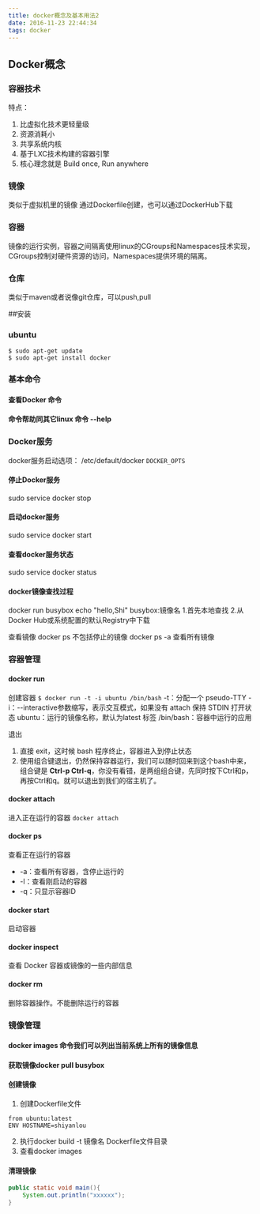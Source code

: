 ```yaml
---
title: docker概念及基本用法2
date: 2016-11-23 22:44:34
tags: docker
---
```

## Docker概念
### 容器技术
特点：
 1. 比虚拟化技术更轻量级
 2. 资源消耗小
 3. 共享系统内核
 4. 基于LXC技术构建的容器引擎
 5. 核心理念就是 Build once, Run anywhere

### 镜像
类似于虚拟机里的镜像
通过Dockerfile创建，也可以通过DockerHub下载

### 容器
镜像的运行实例，容器之间隔离使用linux的CGroups和Namespaces技术实现，CGroups控制对硬件资源的访问，Namespaces提供环境的隔离。

### 仓库
类似于maven或者说像git仓库，可以push,pull

##安装
### ubuntu
```
$ sudo apt-get update
$ sudo apt-get install docker
```

### 基本命令
#### 查看Docker 命令
#### 命令帮助同其它linux 命令 --help

### Docker服务
docker服务启动选项：
/etc/default/docker
`DOCKER_OPTS`

#### 停止Docker服务
sudo service docker stop

#### 启动docker服务
sudo service docker start

#### 查看docker服务状态
sudo service docker status

#### docker镜像查找过程
docker run busybox echo "hello,Shi"
busybox:镜像名
1.首先本地查找
2.从Docker Hub或系统配置的默认Registry中下载

查看镜像
docker ps    不包括停止的镜像
docker ps -a 查看所有镜像

### 容器管理
#### docker run
创建容器
`$ docker run -t -i ubuntu /bin/bash`
-t：分配一个 pseudo-TTY
-i：--interactive参数缩写，表示交互模式，如果没有 attach 保持 STDIN 打开状态
ubuntu：运行的镜像名称，默认为latest 标签
/bin/bash：容器中运行的应用

退出
1. 直接 exit，这时候 bash 程序终止，容器进入到停止状态
2. 使用组合键退出，仍然保持容器运行，我们可以随时回来到这个bash中来，组合键是 **Ctrl-p Ctrl-q**，你没有看错，是两组组合键，先同时按下Ctrl和p，再按Ctrl和q。就可以退出到我们的宿主机了。

#### docker attach
进入正在运行的容器
`docker attach`

#### docker ps
查看正在运行的容器
- -a：查看所有容器，含停止运行的
- -l：查看刚启动的容器
- -q：只显示容器ID

#### docker start
启动容器

#### docker inspect
查看 Docker 容器或镜像的一些内部信息

#### docker rm
删除容器操作。不能删除运行的容器

### 镜像管理

#### docker images 命令我们可以列出当前系统上所有的镜像信息
#### 获取镜像docker pull busybox
#### 创建镜像
1. 创建Dockerfile文件
```
from ubuntu:latest
ENV HOSTNAME=shiyanlou
```
2. 执行docker build -t 镜像名 Dockerfile文件目录
3. 查看docker images

#### 清理镜像
```java
public static void main(){
	System.out.println("xxxxxx");
}
```
